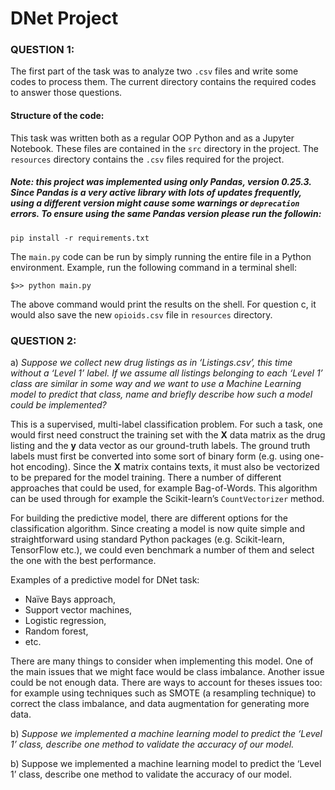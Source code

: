 DNet Project
============

### QUESTION 1:

The first part of the task was to analyze two `.csv` files and write some codes to process them. The current directory
contains the required codes to answer those questions.

#### Structure of the code:
This task was written both as a regular OOP Python and as a Jupyter Notebook. These files are contained in the `src`
directory in the project. The `resources` directory contains the `.csv` files required for the project. 

##### Note: this project was implemented using only Pandas, version 0.25.3. Since Pandas is a very active library with lots of updates frequently, using a different version might cause some warnings or `deprecation` errors. To ensure using the same Pandas version please run the followin:

`pip install -r requirements.txt`

The `main.py` code can be run by simply running the entire file in a Python environment. Example, run the following
command in a terminal shell:

`$>> python main.py`

The above command would print the results on the shell. For question c, it would also save the new `opioids.csv` file in
`resources` directory.

### QUESTION 2:
a) <em>Suppose we collect new drug listings as in ‘Listings.csv’, this time without a ‘Level 1’ label. If we assume all
 listings belonging to each ‘Level 1’ class are similar in some way and we want to use a Machine Learning model to 
 predict that class, name and briefly describe how such a model could be implemented?</em>
 
This is a supervised, multi-label classification problem. For such a task, one would first need construct the training
set with the <strong>X</strong> data matrix as the drug listing and the <strong>y</strong> data vector as our ground-truth labels. The ground truth
labels must first be converted into some sort of binary form (e.g. using one-hot encoding). Since the <strong>X</strong> matrix 
contains texts, it must also be vectorized to be prepared for the model training. There a number of different 
approaches that could be used, for example Bag-of-Words. This algorithm can be used through for example the 
Scikit-learn’s `CountVectorizer` method.

For building the predictive model, there are different options for the classification algorithm. Since creating a
model is now quite simple and straightforward using standard Python packages (e.g. Scikit-learn, TensorFlow etc.), 
we could even benchmark a number of them and select the one with the best performance. 

Examples of a predictive model for DNet task:
-	Naïve Bays approach, 
-	Support vector machines, 
-	Logistic regression, 
-	Random forest,
-	etc.

There are many things to consider when implementing this model. One of the main issues that we might face would be 
class imbalance. Another issue could be not enough data. There are ways to account for theses issues too: 
for example using techniques such as SMOTE (a resampling technique) to correct the class imbalance, 
and data augmentation for generating more data.

b) <em> Suppose we implemented a machine learning model to predict the ‘Level 1’ class, describe one method to 
validate the accuracy of our model.</em>

b)	Suppose we implemented a machine learning model to predict the ‘Level 1’ class, describe one method to validate 
the accuracy of our model.